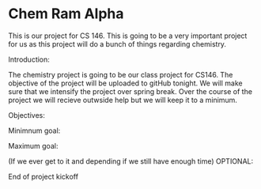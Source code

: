 # Chem Ram Alpha
This is our project for CS 146. This is going to be a very important project for us as this project will do a bunch of things regarding chemistry.


Introduction:

The chemistry project is going to be our class project for CS146. The objective of the project will be uploaded to gitHub tonight. We will make sure that we intensify the project over spring break. Over the course of the project we will recieve outwside help but we will keep it to a minimum. 




Objectives:

Minimnum goal:



Maximum goal:



(If we ever get to it and depending if we still have enough time)
OPTIONAL:



End of project kickoff
